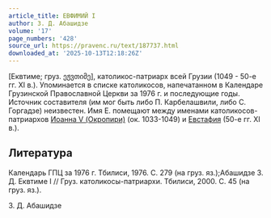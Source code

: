 ```yaml
---
article_title: ЕВФИМИЙ I
author: З. Д. Абашидзе
volume: '17'
page_numbers: '428'
source_url: https://pravenc.ru/text/187737.html
downloaded_at: '2025-10-13T12:18:26Z'
---
```


[Еквтиме; груз. ეჟვთიმე], католикос-патриарх всей Грузии (1049 - 50-е гг. XI в.). Упоминается в списке католикосов, напечатанном в Календаре Грузинской Православной Церкви за 1976 г. и последующие годы. Источник составителя (им мог быть либо П. Карбелашвили, либо С. Горгадзе) неизвестен. Имя Е. помещают между именами католикосов-патриархов [Иоанна V (Окропири)](<https://pravenc.ru/text/Иоанна V (Окропири).html>) (ок. 1033-1049) и [Евстафия](https://pravenc.ru/text/ЕВСТАФИЙ.html) (50-е гг. XI в.).

## Литература

Календарь ГПЦ за 1976 г. Тбилиси, 1976. С. 279 (на груз. яз.);Абашидзе З. Д. Еквтиме I // Груз. католикосы-патриархи. Тбилиси, 2000. С. 45 (на груз. яз.).

З. Д. Абашидзе
